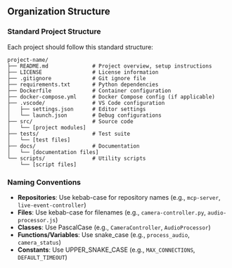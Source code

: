 ## Organization Structure

### Standard Project Structure
Each project should follow this standard structure:
```
project-name/
├── README.md              # Project overview, setup instructions
├── LICENSE                # License information
├── .gitignore             # Git ignore file
├── requirements.txt       # Python dependencies
├── Dockerfile             # Container configuration
├── docker-compose.yml     # Docker Compose config (if applicable)
├── .vscode/               # VS Code configuration
│   ├── settings.json      # Editor settings
│   └── launch.json        # Debug configurations
├── src/                   # Source code
│   └── [project modules]
├── tests/                 # Test suite
│   └── [test files]
├── docs/                  # Documentation
│   └── [documentation files]
└── scripts/               # Utility scripts
    └── [script files]
```

### Naming Conventions
- **Repositories**: Use kebab-case for repository names (e.g., `mcp-server`, `live-event-controller`)
- **Files**: Use kebab-case for filenames (e.g., `camera-controller.py`, `audio-processor.js`)
- **Classes**: Use PascalCase (e.g., `CameraController`, `AudioProcessor`)
- **Functions/Variables**: Use snake_case (e.g., `process_audio`, `camera_status`)
- **Constants**: Use UPPER_SNAKE_CASE (e.g., `MAX_CONNECTIONS`, `DEFAULT_TIMEOUT`)

